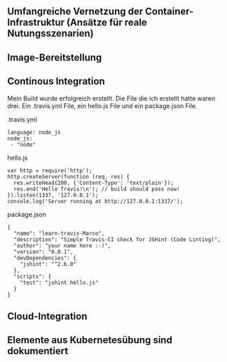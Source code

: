 ## Umfangreiche Vernetzung der Container-Infrastruktur (Ansätze für reale Nutungsszenarien)


## Image-Bereitstellung


## Continous Integration

Mein Build wurde erfolgreich erstellt.
Die File die ich erstellt hatte waren drei. Ein .travis.yml File, ein hello.js File und ein package.json File.

.travis.yml
```
language: node_js
node_js:
 - "node"

```
hello.js
```
var http = require('http');
http.createServer(function (req, res) {
  res.writeHead(200, {'Content-Type': 'text/plain'});
  res.end('Hello Travis!\n'); // build should pass now!
}).listen(1337, '127.0.0.1');
console.log('Server running at http://127.0.0.1:1337/');

```
package.json

```
{
  "name": "learn-travis-Marco",
  "description": "Simple Travis-CI check for JSHint (Code Linting)",
  "author": "your name here :-)",
  "version": "0.0.1",
  "devDependencies": {
    "jshint": "^2.6.0"
  },
  "scripts": {
    "test": "jshint hello.js"
  }
}

```



## Cloud-Integration


## Elemente aus Kubernetesübung sind dokumentiert


